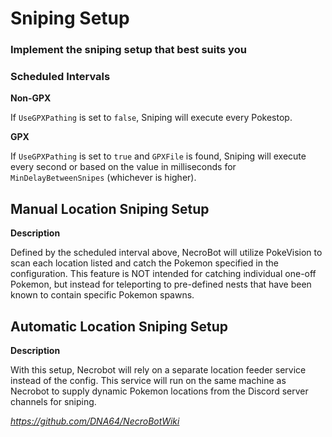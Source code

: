 # Sniping Setup

### Implement the sniping setup that best suits you

### Scheduled Intervals

**Non-GPX**

If `UseGPXPathing` is set to `false`, Sniping will execute every Pokestop.

**GPX**

If `UseGPXPathing` is set to `true` and `GPXFile` is found, Sniping will execute every second or based on the value in milliseconds for `MinDelayBetweenSnipes` (whichever is higher).

## Manual Location Sniping Setup

**Description**

Defined by the scheduled interval above, NecroBot will utilize PokeVision to scan each location listed and catch the Pokemon specified in the configuration. This feature is NOT intended for catching individual one-off Pokemon, but instead for teleporting to pre-defined nests that have been known to contain specific Pokemon spawns.

## Automatic Location Sniping Setup

**Description**

With this setup, Necrobot will rely on a separate location feeder service instead of the config. This service will run on the same machine as Necrobot to supply dynamic Pokemon locations from the Discord server channels for sniping.

_https://github.com/DNA64/NecroBotWiki_
